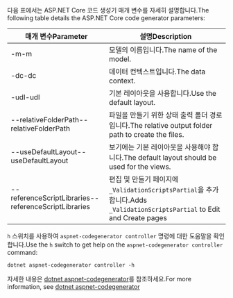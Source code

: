 <span data-ttu-id="537cb-101">다음 표에서는 ASP.NET Core 코드 생성기 매개 변수를 자세히 설명합니다.</span><span class="sxs-lookup"><span data-stu-id="537cb-101">The following table details the ASP.NET Core code generator parameters:</span></span>

| <span data-ttu-id="537cb-102">매개 변수</span><span class="sxs-lookup"><span data-stu-id="537cb-102">Parameter</span></span>               | <span data-ttu-id="537cb-103">설명</span><span class="sxs-lookup"><span data-stu-id="537cb-103">Description</span></span>|
| ----------------- | ------------ |
| <span data-ttu-id="537cb-104">-m</span><span class="sxs-lookup"><span data-stu-id="537cb-104">-m</span></span>  | <span data-ttu-id="537cb-105">모델의 이름입니다.</span><span class="sxs-lookup"><span data-stu-id="537cb-105">The name of the model.</span></span> |
| <span data-ttu-id="537cb-106">-dc</span><span class="sxs-lookup"><span data-stu-id="537cb-106">-dc</span></span>  | <span data-ttu-id="537cb-107">데이터 컨텍스트입니다.</span><span class="sxs-lookup"><span data-stu-id="537cb-107">The data context.</span></span> |
| <span data-ttu-id="537cb-108">-udl</span><span class="sxs-lookup"><span data-stu-id="537cb-108">-udl</span></span> | <span data-ttu-id="537cb-109">기본 레이아웃을 사용합니다.</span><span class="sxs-lookup"><span data-stu-id="537cb-109">Use the default layout.</span></span> |
| <span data-ttu-id="537cb-110">--relativeFolderPath</span><span class="sxs-lookup"><span data-stu-id="537cb-110">--relativeFolderPath</span></span> | <span data-ttu-id="537cb-111">파일을 만들기 위한 상태 출력 폴더 경로입니다.</span><span class="sxs-lookup"><span data-stu-id="537cb-111">The relative output folder path to create the files.</span></span> |
| <span data-ttu-id="537cb-112">--useDefaultLayout</span><span class="sxs-lookup"><span data-stu-id="537cb-112">--useDefaultLayout</span></span> | <span data-ttu-id="537cb-113">보기에는 기본 레이아웃을 사용해야 합니다.</span><span class="sxs-lookup"><span data-stu-id="537cb-113">The default layout should be used for the views.</span></span> |
| <span data-ttu-id="537cb-114">--referenceScriptLibraries</span><span class="sxs-lookup"><span data-stu-id="537cb-114">--referenceScriptLibraries</span></span> | <span data-ttu-id="537cb-115">편집 및 만들기 페이지에 `_ValidationScriptsPartial`을 추가합니다.</span><span class="sxs-lookup"><span data-stu-id="537cb-115">Adds `_ValidationScriptsPartial` to Edit and Create pages</span></span> |

<span data-ttu-id="537cb-116">`h` 스위치를 사용하여 `aspnet-codegenerator controller` 명령에 대한 도움말을 확인합니다.</span><span class="sxs-lookup"><span data-stu-id="537cb-116">Use the `h` switch to get help on the `aspnet-codegenerator controller` command:</span></span>

```console
dotnet aspnet-codegenerator controller -h
```

<span data-ttu-id="537cb-117">자세한 내용은 [dotnet aspnet-codegenerator](xref:fundamentals/tools/dotnet-aspnet-codegenerator)를 참조하세요.</span><span class="sxs-lookup"><span data-stu-id="537cb-117">For more information, see [dotnet aspnet-codegenerator](xref:fundamentals/tools/dotnet-aspnet-codegenerator)</span></span>
